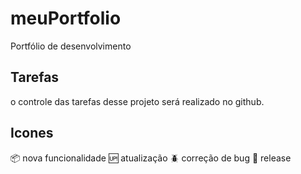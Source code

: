 # meuPortfolio
Portfólio de desenvolvimento

## Tarefas
o controle das tarefas desse projeto será realizado no github.

## Icones

:package: nova funcionalidade
:up: atualização
:beetle: correção de bug
:checkered_flag: release

